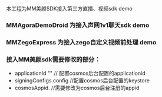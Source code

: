本工程为MM美颜SDK接入第三方直播、视频sdk demo

### MMAgoraDemoDroid 为接入声网1v1聊天sdk demo
### MMZegoExpress 为接入zego自定义视频前处理 demo
### 接入MM美颜sdk需要修改的部分：
- applicationId ""      // 配置cosmos后台配置的applicationid
- signingConfigs.config //配置cosmos后台配置的keystore
- cosmosAppid.          //需要修改为cosmos后台注册的appid



